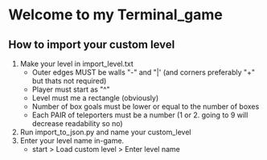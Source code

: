 # Welcome to my Terminal_game
## How to import your custom level
1. Make your level in import_level.txt
    - Outer edges MUST be walls "-" and "|' (and corners preferably "+" but thats not required)
    - Player must start as "^"
    - Level must me a rectangle (obviously)
    - Number of box goals must be lower or equal to the number of boxes
    - Each PAIR of teleporters must be a number (1 or 2. going to 9 will decrease readability so no)
2. Run import_to_json.py and name your custom_level
3. Enter your level name in-game. 
    - start > Load custom level > Enter level name